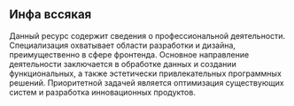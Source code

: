 ## Инфа вссякая
Данный ресурс содержит сведения о профессиональной деятельности.
Специализация охватывает области разработки и дизайна, преимущественно в сфере фронтенда. Основное направление деятельности заключается в обработке данных и создании функциональных, а также эстетически привлекательных программных решений. Приоритетной задачей является оптимизация существующих систем и разработка инновационных продуктов.
